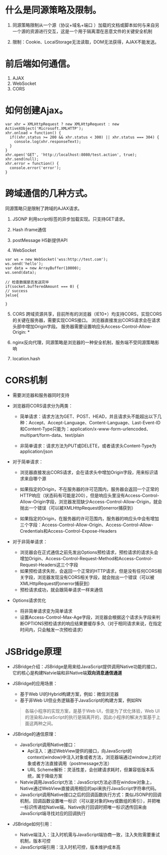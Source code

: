 # 什么是同源策略及限制。

1. 同源策略限制从一个源（协议+域名+端口 ）加载的文档或脚本如何与来自另一个源的资源进行交互，这是一个用于隔离潜在恶意文件的关键安全机制

2. 限制：Cookie、LocalStorage无法读取，DOM无法获得，AJAX不能发送。

# 前后端如何通信。

1. AJAX
2. WebSocket
3. CORS

# 如何创建Ajax。

```
var xhr = XMLHttpRequest ? new XMLHttpRequest : new ActiveXObject('Microsoft.XMLHTTP');
xhr.onload = function() {
  if((xhr.status >= 200 && xhr.status < 300) || xhr.status === 304) {
    console.log(xhr.responseText);
  }
}
xhr.open('GET', 'http://localhost:8080/test.action', true);
xhr.send(null);
xhr.error = function() {
  console.error('error');
}
```

# 跨域通信的几种方式。

同源策略只是限制了跨域的AJAX请求。

1. JSONP 利用script标签的异步加载实现。只支持GET请求。

2. Hash iframe通信

3. postMessage H5新提供API

4. WebSocket

  ```
  var ws = new WebSocket('wss:http://test.com');
  ws.send('hello');
  var data = new ArrayBuffer(10000);
  ws.send(data);

  // 检查数据是否发送完毕
  if(socket.bufferedAmount === 0) {
  // success
  }else{

  }
  ```

5. CORS 跨域资源共享，目前所有的浏览器（IE10+）均支持CORS，实现CORS的关键在服务器，需要实现CORS接口。 浏览器直接发出CORS请求会在请求头部中增加Origin字段。 服务器需要设置响应头Access-Control-Allow-Origin: *

6. nginx反向代理，同源策略是浏览器的一种安全机制，服务端不受同源策略影响

7. location.hash

# CORS机制

* 需要浏览器和服务器同时支持

* 浏览器将CORS请求分为两类：

  * 简单请求：请求方法为GET、POST、HEAD，并且请求头不能超出以下几种：Accept、Accept-Language、Content-Language、Last-Event-ID和Content-Type只能为：application/x-www-form-urlencoded、multipart/form-data、text/plain

  * 非简单请求：请求方法为PUT或DELETE，或者请求头Content-Type为application/json

* 对于简单请求：

  * 浏览器直接发出CORS请求，会在请求头中增加Origin字段，用来标识请求来自哪个源

  * 如果指定的Origin，不在服务器的许可范围内，服务器会返回一个正常的HTTP响应（状态码有可能是200），但是响应头里没有Access-Control-Allow-Origin字段，浏览器发现缺少Access-Control-Allow-Origin，就会抛出一个错误（可以被XMLHttpRequest的onerror捕获到）

  * 如果指定的Origin，在服务器的许可范围内，服务器的响应头中会有增加三个字段：Access-Control-Allow-Origin、Access-Control-Allow-Credentials和Access-Control-Expose-Headers

* 对于非简单请求：
  * 浏览器会在正式通信之前先发出Options预检请求，预检请求的请求头会增加Origin、Access-Control-Request-Method和Access-Control-Request-Headers这三个字段
  * 如果预检请求失败，会返回一个正常的HTTP请求，但是没有任何CORS相关字段，浏览器发现没有CORS相关字段，就会抛出一个错误（可以被XMLHttpRequest的onerror捕获到）
  * 预检请求成功，就会跟简单请求一样来通信

* Options请求优化
  * 将非简单请求变为简单请求
  * 设置Access-Control-Max-Age字段，浏览器会根据这个请求头字段来判断OPTIONS预检请求的响应结果要缓存多久（对于相同请求来说，在指定时间内，只会触发一次预检请求）

# JSBridge原理

* JSBridge介绍：JSBridge是用来给JavaScript提供调用Native功能的接口，它的核心是构建Natvie端和非Native端**双向消息通信通道**

* JSBridge的应用场景：

  * 基于Web UI的Hybrid构建方案，例如：微信浏览器
  * 基于非Web UI但业务逻辑基于JavaScript的构建方案，例如RN

  > 各端小程序的实现方案，是基于Web UI，但是为了优化体验，Web UI的渲染和JavaScript的执行是隔离开的，因此小程序的解决方案基于上面这两种之间。

* JSBridge的通信原理：

  * JavaScript调用Native接口：
    * Api注入：通过WebView提供的接口，向JavaScript的context(window)中注入对象或者方法，浏览器端通过window上的对象或者方法直接调用（postmessage方法）
    * URL Scheme解析：灵活性差，会创建请求耗时，但兼容低版本系统，属于降级方案
  * Natvie调用JavaScript方法：JavaScript方法必须在window对象上，Native通过WebView直接调用相应的api来执行JavaScript字符串代码。
  * JavaScript调用Native接口之后的回调函数执行方式：类似JSONP的回调机制，回调函数设置唯一标识（可以是对象的key或数组的索引），并把唯一标识传递给Native端，Native执行回调时把唯一标识透传回来由JavaScript端寻找对应的回调执行

* JSBridge如何引用：

  * Native端注入：注入时机需与JavaScript端协商一致，注入失败需要重试机制，版本可控
  * JavaScript端引用：注入时机可控，版本维护成本高